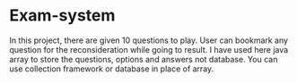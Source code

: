 # Exam-system
In this project, there are given 10 questions to play. User can bookmark any question for the reconsideration while going to result.  I have used here java array to store the questions, options and answers not database. You can use collection framework or database in place of array.
